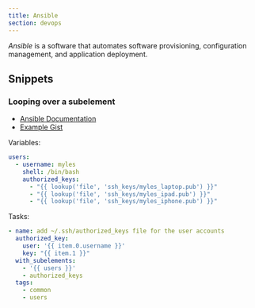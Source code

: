 ```yaml
---
title: Ansible
section: devops
---
```


<dfn>Ansible</dfn> is a software that automates software provisioning, configuration management, and application deployment.

## Snippets

### Looping over a subelement

-   [Ansible Documentation](https://docs.ansible.com/ansible/2.4/playbooks_loops.html#looping-over-subelements)
-   [Example Gist](https://gist.github.com/myles/2c1fb82c8764440756d910f981d9ff24)

Variables:

```yaml
users:
  - username: myles
    shell: /bin/bash
    authorized_keys:
      - "{{ lookup('file', 'ssh_keys/myles_laptop.pub') }}"
      - "{{ lookup('file', 'ssh_keys/myles_ipad.pub') }}"
      - "{{ lookup('file', 'ssh_keys/myles_iphone.pub') }}"
```

Tasks:

```yaml
- name: add ~/.ssh/authorized_keys file for the user accounts
  authorized_key:
    user: '{{ item.0.username }}'
    key: "{{ item.1 }}"
  with_subelements:
    - '{{ users }}'
    - authorized_keys
  tags:
    - common
    - users
```
